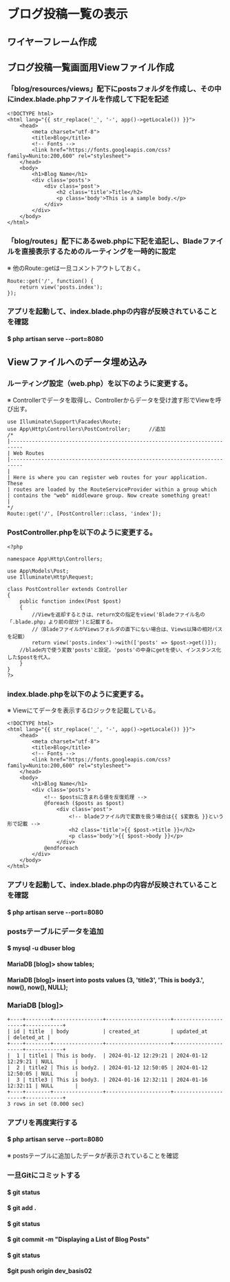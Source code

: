 # ブログ投稿一覧の表示

## ワイヤーフレーム作成



## ブログ投稿一覧画面用Viewファイル作成

### 「blog/resources/views」配下にpostsフォルダを作成し、その中にindex.blade.phpファイルを作成して下記を記述

    <!DOCTYPE html>
    <html lang="{{ str_replace('_', '-', app()->getLocale()) }}">
        <head>
            <meta charset="utf-8">
            <title>Blog</title>
            <!-- Fonts -->
            <link href="https://fonts.googleapis.com/css?family=Nunito:200,600" rel="stylesheet">
        </head>
        <body>
            <h1>Blog Name</h1>
            <div class='posts'>
                <div class='post'>
                    <h2 class='title'>Title</h2>
                    <p class='body'>This is a sample body.</p>
                </div>
            </div>
        </body>
    </html>

### 「blog/routes」配下にあるweb.phpに下記を追記し、Bladeファイルを直接表示するためのルーティングを一時的に設定
※ 他のRoute::getは一旦コメントアウトしておく。

    Route::get('/', function() {
        return view('posts.index');
    });

### アプリを起動して、index.blade.phpの内容が反映されていることを確認
#### $ php artisan serve --port=8080

## Viewファイルへのデータ埋め込み

### ルーティング設定（web.php）を以下のように変更する。
※ Controllerでデータを取得し、Controllerからデータを受け渡す形でViewを呼び出す。

    use Illuminate\Support\Facades\Route;
    use App\Http\Controllers\PostController;      //追加
    /*
    |--------------------------------------------------------------------------
    | Web Routes
    |--------------------------------------------------------------------------
    |
    | Here is where you can register web routes for your application. These
    | routes are loaded by the RouteServiceProvider within a group which
    | contains the "web" middleware group. Now create something great!
    |
    */
    Route::get('/', [PostController::class, 'index']);

### PostController.phpを以下のように変更する。

    <?php

    namespace App\Http\Controllers;

    use App\Models\Post;
    use Illuminate\Http\Request;

    class PostController extends Controller
    {
        public function index(Post $post)
        {
            //Viewを返却するときは、return文の指定をview('Bladeファイル名の「.blade.php」より前の部分')と記載する。
            //（BladeファイルがViewsフォルダの直下にない場合は、Views以降の相対パスを記載）
            return view('posts.index')->with(['posts' => $post->get()]);  
        //blade内で使う変数'posts'と設定。'posts'の中身にgetを使い、インスタンス化した$postを代入。
        }
    }
    ?>

### index.blade.phpを以下のように変更する。
※ Viewにてデータを表示するロジックを記載している。

    <!DOCTYPE html>
    <html lang="{{ str_replace('_', '-', app()->getLocale()) }}">
        <head>
            <meta charset="utf-8">
            <title>Blog</title>
            <!-- Fonts -->
            <link href="https://fonts.googleapis.com/css?family=Nunito:200,600" rel="stylesheet">
        </head>
        <body>
            <h1>Blog Name</h1>
            <div class='posts'>
                <!-- $postsに含まれる値を反復処理 -->
                @foreach ($posts as $post)
                    <div class='post'>
                        <!-- bladeファイル内で変数を扱う場合は{{ $変数名 }}という形で記載 -->
                        <h2 class='title'>{{ $post->title }}</h2>
                        <p class='body'>{{ $post->body }}</p>
                    </div>
                @endforeach
            </div>
        </body>
    </html>

### アプリを起動して、index.blade.phpの内容が反映されていることを確認
#### $ php artisan serve --port=8080

### postsテーブルにデータを追加
#### $ mysql -u dbuser blog
#### MariaDB [blog]> show tables;
#### MariaDB [blog]> insert into posts values (3, 'title3', 'This is body3.', now(), now(), NULL);
### MariaDB [blog]> 

    +----+--------+----------------+---------------------+---------------------+------------+
    | id | title  | body           | created_at          | updated_at          | deleted_at |
    +----+--------+----------------+---------------------+---------------------+------------+
    |  1 | title1 | This is body.  | 2024-01-12 12:29:21 | 2024-01-12 12:29:21 | NULL       |
    |  2 | title2 | This is body2. | 2024-01-12 12:50:05 | 2024-01-12 12:50:05 | NULL       |
    |  3 | title3 | This is body3. | 2024-01-16 12:32:11 | 2024-01-16 12:32:11 | NULL       |
    +----+--------+----------------+---------------------+---------------------+------------+
    3 rows in set (0.000 sec)

### アプリを再度実行する
#### $ php artisan serve --port=8080
※ postsテーブルに追加したデータが表示されていることを確認

### 一旦Gitにコミットする
#### $ git status
#### $ git add .
#### $ git status
#### $ git commit -m "Displaying a List of Blog Posts"
#### $ git status
#### $git push origin dev_basis02
